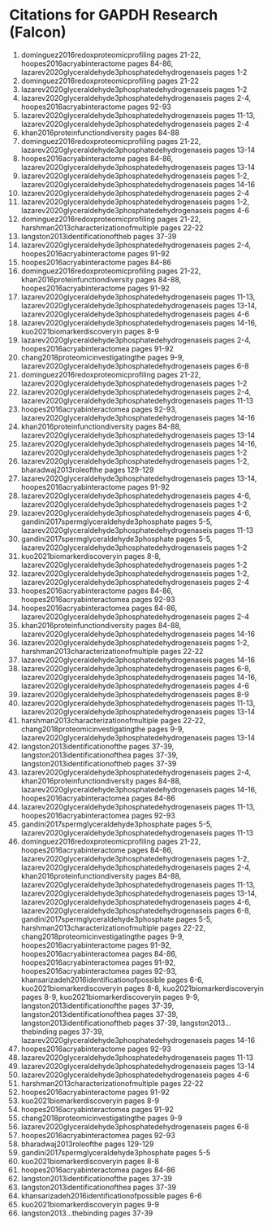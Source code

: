 # Citations for GAPDH Research (Falcon)

1. dominguez2016redoxproteomicprofiling pages 21-22, hoopes2016acryabinteractome pages 84-86, lazarev2020glyceraldehyde3phosphatedehydrogenaseis pages 1-2
2. dominguez2016redoxproteomicprofiling pages 21-22
3. lazarev2020glyceraldehyde3phosphatedehydrogenaseis pages 1-2
4. lazarev2020glyceraldehyde3phosphatedehydrogenaseis pages 2-4, hoopes2016acryabinteractome pages 92-93
5. lazarev2020glyceraldehyde3phosphatedehydrogenaseis pages 11-13, lazarev2020glyceraldehyde3phosphatedehydrogenaseis pages 2-4
6. khan2016proteinfunctiondiversity pages 84-88
7. dominguez2016redoxproteomicprofiling pages 21-22, lazarev2020glyceraldehyde3phosphatedehydrogenaseis pages 13-14
8. hoopes2016acryabinteractome pages 84-86, lazarev2020glyceraldehyde3phosphatedehydrogenaseis pages 13-14
9. lazarev2020glyceraldehyde3phosphatedehydrogenaseis pages 1-2, lazarev2020glyceraldehyde3phosphatedehydrogenaseis pages 14-16
10. lazarev2020glyceraldehyde3phosphatedehydrogenaseis pages 2-4
11. lazarev2020glyceraldehyde3phosphatedehydrogenaseis pages 1-2, lazarev2020glyceraldehyde3phosphatedehydrogenaseis pages 4-6
12. dominguez2016redoxproteomicprofiling pages 21-22, harshman2013characterizationofmultiple pages 22-22
13. langston2013identificationoftheb pages 37-39
14. lazarev2020glyceraldehyde3phosphatedehydrogenaseis pages 2-4, hoopes2016acryabinteractome pages 91-92
15. hoopes2016acryabinteractome pages 84-86
16. dominguez2016redoxproteomicprofiling pages 21-22, khan2016proteinfunctiondiversity pages 84-88, hoopes2016acryabinteractome pages 91-92
17. lazarev2020glyceraldehyde3phosphatedehydrogenaseis pages 11-13, lazarev2020glyceraldehyde3phosphatedehydrogenaseis pages 13-14, lazarev2020glyceraldehyde3phosphatedehydrogenaseis pages 4-6
18. lazarev2020glyceraldehyde3phosphatedehydrogenaseis pages 14-16, kuo2021biomarkerdiscoveryin pages 8-9
19. lazarev2020glyceraldehyde3phosphatedehydrogenaseis pages 2-4, hoopes2016acryabinteractomea pages 91-92
20. chang2018proteomicinvestigatingthe pages 9-9, lazarev2020glyceraldehyde3phosphatedehydrogenaseis pages 6-8
21. dominguez2016redoxproteomicprofiling pages 21-22, lazarev2020glyceraldehyde3phosphatedehydrogenaseis pages 1-2
22. lazarev2020glyceraldehyde3phosphatedehydrogenaseis pages 2-4, lazarev2020glyceraldehyde3phosphatedehydrogenaseis pages 11-13
23. hoopes2016acryabinteractomea pages 92-93, lazarev2020glyceraldehyde3phosphatedehydrogenaseis pages 14-16
24. khan2016proteinfunctiondiversity pages 84-88, lazarev2020glyceraldehyde3phosphatedehydrogenaseis pages 13-14
25. lazarev2020glyceraldehyde3phosphatedehydrogenaseis pages 14-16, lazarev2020glyceraldehyde3phosphatedehydrogenaseis pages 1-2
26. lazarev2020glyceraldehyde3phosphatedehydrogenaseis pages 1-2, bharadwaj2013roleofthe pages 129-129
27. lazarev2020glyceraldehyde3phosphatedehydrogenaseis pages 13-14, hoopes2016acryabinteractome pages 91-92
28. lazarev2020glyceraldehyde3phosphatedehydrogenaseis pages 4-6, lazarev2020glyceraldehyde3phosphatedehydrogenaseis pages 1-2
29. lazarev2020glyceraldehyde3phosphatedehydrogenaseis pages 4-6, gandini2017spermglyceraldehyde3phosphate pages 5-5, lazarev2020glyceraldehyde3phosphatedehydrogenaseis pages 11-13
30. gandini2017spermglyceraldehyde3phosphate pages 5-5, lazarev2020glyceraldehyde3phosphatedehydrogenaseis pages 1-2
31. kuo2021biomarkerdiscoveryin pages 8-8, lazarev2020glyceraldehyde3phosphatedehydrogenaseis pages 1-2
32. lazarev2020glyceraldehyde3phosphatedehydrogenaseis pages 1-2, lazarev2020glyceraldehyde3phosphatedehydrogenaseis pages 2-4
33. hoopes2016acryabinteractome pages 84-86, hoopes2016acryabinteractomea pages 92-93
34. hoopes2016acryabinteractomea pages 84-86, lazarev2020glyceraldehyde3phosphatedehydrogenaseis pages 2-4
35. khan2016proteinfunctiondiversity pages 84-88, lazarev2020glyceraldehyde3phosphatedehydrogenaseis pages 14-16
36. lazarev2020glyceraldehyde3phosphatedehydrogenaseis pages 1-2, harshman2013characterizationofmultiple pages 22-22
37. lazarev2020glyceraldehyde3phosphatedehydrogenaseis pages 14-16
38. lazarev2020glyceraldehyde3phosphatedehydrogenaseis pages 6-8, lazarev2020glyceraldehyde3phosphatedehydrogenaseis pages 14-16, lazarev2020glyceraldehyde3phosphatedehydrogenaseis pages 4-6
39. lazarev2020glyceraldehyde3phosphatedehydrogenaseis pages 8-9
40. lazarev2020glyceraldehyde3phosphatedehydrogenaseis pages 11-13, lazarev2020glyceraldehyde3phosphatedehydrogenaseis pages 13-14
41. harshman2013characterizationofmultiple pages 22-22, chang2018proteomicinvestigatingthe pages 9-9, lazarev2020glyceraldehyde3phosphatedehydrogenaseis pages 13-14
42. langston2013identificationofthe pages 37-39, langston2013identificationofthea pages 37-39, langston2013identificationoftheb pages 37-39
43. lazarev2020glyceraldehyde3phosphatedehydrogenaseis pages 2-4, khan2016proteinfunctiondiversity pages 84-88, lazarev2020glyceraldehyde3phosphatedehydrogenaseis pages 14-16, hoopes2016acryabinteractomea pages 84-86
44. lazarev2020glyceraldehyde3phosphatedehydrogenaseis pages 11-13, hoopes2016acryabinteractomea pages 92-93
45. gandini2017spermglyceraldehyde3phosphate pages 5-5, lazarev2020glyceraldehyde3phosphatedehydrogenaseis pages 11-13
46. dominguez2016redoxproteomicprofiling pages 21-22, hoopes2016acryabinteractome pages 84-86, lazarev2020glyceraldehyde3phosphatedehydrogenaseis pages 1-2, lazarev2020glyceraldehyde3phosphatedehydrogenaseis pages 2-4, khan2016proteinfunctiondiversity pages 84-88, lazarev2020glyceraldehyde3phosphatedehydrogenaseis pages 11-13, lazarev2020glyceraldehyde3phosphatedehydrogenaseis pages 13-14, lazarev2020glyceraldehyde3phosphatedehydrogenaseis pages 4-6, lazarev2020glyceraldehyde3phosphatedehydrogenaseis pages 6-8, gandini2017spermglyceraldehyde3phosphate pages 5-5, harshman2013characterizationofmultiple pages 22-22, chang2018proteomicinvestigatingthe pages 9-9, hoopes2016acryabinteractome pages 91-92, hoopes2016acryabinteractomea pages 84-86, hoopes2016acryabinteractomea pages 91-92, hoopes2016acryabinteractomea pages 92-93, khansarizadeh2016identificationofpossible pages 6-6, kuo2021biomarkerdiscoveryin pages 8-8, kuo2021biomarkerdiscoveryin pages 8-9, kuo2021biomarkerdiscoveryin pages 9-9, langston2013identificationofthe pages 37-39, langston2013identificationofthea pages 37-39, langston2013identificationoftheb pages 37-39, langston2013…thebinding pages 37-39, lazarev2020glyceraldehyde3phosphatedehydrogenaseis pages 14-16
47. hoopes2016acryabinteractome pages 92-93
48. lazarev2020glyceraldehyde3phosphatedehydrogenaseis pages 11-13
49. lazarev2020glyceraldehyde3phosphatedehydrogenaseis pages 13-14
50. lazarev2020glyceraldehyde3phosphatedehydrogenaseis pages 4-6
51. harshman2013characterizationofmultiple pages 22-22
52. hoopes2016acryabinteractome pages 91-92
53. kuo2021biomarkerdiscoveryin pages 8-9
54. hoopes2016acryabinteractomea pages 91-92
55. chang2018proteomicinvestigatingthe pages 9-9
56. lazarev2020glyceraldehyde3phosphatedehydrogenaseis pages 6-8
57. hoopes2016acryabinteractomea pages 92-93
58. bharadwaj2013roleofthe pages 129-129
59. gandini2017spermglyceraldehyde3phosphate pages 5-5
60. kuo2021biomarkerdiscoveryin pages 8-8
61. hoopes2016acryabinteractomea pages 84-86
62. langston2013identificationofthe pages 37-39
63. langston2013identificationofthea pages 37-39
64. khansarizadeh2016identificationofpossible pages 6-6
65. kuo2021biomarkerdiscoveryin pages 9-9
66. langston2013…thebinding pages 37-39
